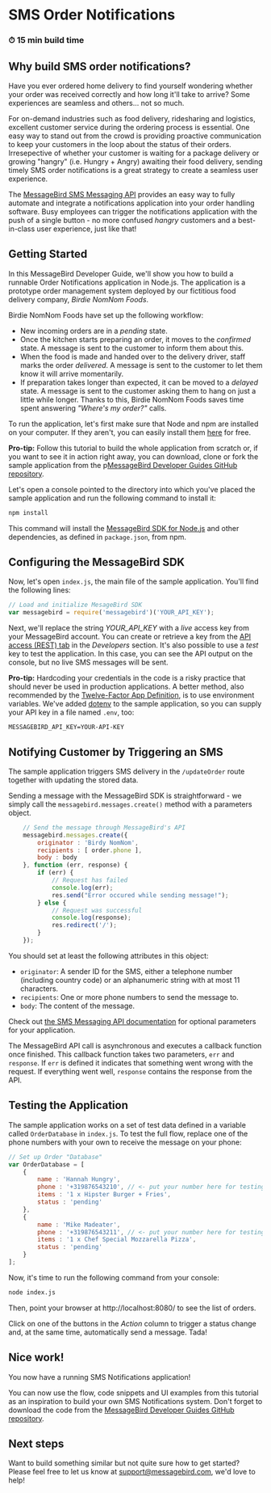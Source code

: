 # SMS Order Notifications
### ⏱ 15 min build time 

## Why build SMS order notifications? 

Have you ever ordered home delivery to find yourself wondering whether your order was received correctly and how long it'll take to arrive? Some experiences are seamless and others... not so much. 

For on-demand industries such as food delivery, ridesharing and logistics, excellent customer service during the ordering process is essential. One easy way to stand out from the crowd is providing proactive communication to keep your customers in the loop about the status of their orders. Irresepective of whether your customer is waiting for a package delivery or growing "hangry" (i.e. Hungry + Angry) awaiting their food delivery, sending timely SMS order notifications is a great strategy to create a seamless user experience.

The [MessageBird SMS Messaging API](https://developers.messagebird.com/docs/sms-messaging) provides an easy way to fully automate and integrate a notifications application into your order handling software. Busy employees can trigger the notifications application with the push of a single button - no more confused *hangry* customers and a best-in-class user experience, just like that!

## Getting Started

In this MessageBird Developer Guide, we'll show you how to build a runnable Order Notifications application in Node.js. The application is a prototype order management system deployed by our fictitious food delivery company, *Birdie NomNom Foods*.

Birdie NomNom Foods have set up the following workflow:

- New incoming orders are in a _pending_ state.
- Once the kitchen starts preparing an order, it moves to the _confirmed_ state. A message is sent to the customer to inform them about this.
- When the food is made and handed over to the delivery driver, staff marks the order _delivered_. A message is sent to the customer to let them know it will arrive momentarily.
- If preparation takes longer than expected, it can be moved to a _delayed_ state. A message is sent to the customer asking them to hang on just a little while longer. Thanks to this, Birdie NomNom Foods saves time spent answering *"Where's my order?"* calls.

To run the application, let's first make sure that Node and npm are installed on your computer. If they aren't, you can easily install them [here](https://www.npmjs.com/get-npm) for free.

**Pro-tip:** Follow this tutorial to build the whole application from scratch or, if you want to see it in action right away, you can download, clone or fork the sample application from the p[MessageBird Developer Guides GitHub repository](https://github.com/messagebirdguides/notifications-guide).

Let's open a console pointed to the directory into which you've placed the sample application and run the following command to install it:

````bash
npm install
````

This command will install the [MessageBird SDK for Node.js](https://www.npmjs.com/package/messagebird) and other dependencies, as defined in `package.json`, from npm.



## Configuring the MessageBird SDK

Now, let's open `index.js`, the main file of the sample application. You'll find the following lines:

````js
// Load and initialize MesageBird SDK
var messagebird = require('messagebird')('YOUR_API_KEY');
````

Next, we'll replace the string *YOUR_API_KEY* with a *live* access key from your MessageBird account. You can create or retrieve a key from the [API access (REST) tab](https://dashboard.messagebird.com/en/developers/access) in the _Developers_ section. It's also possible to use a _test_ key to test the application. In this case, you can see the API output on the console, but no live SMS messages will be sent.

**Pro-tip:** Hardcoding your credentials in the code is a risky practice that should never be used in production applications. A better method, also recommended by the [Twelve-Factor App Definition](https://12factor.net/), is to use environment variables. We've added [dotenv](https://www.npmjs.com/package/dotenv) to the sample application, so you can supply your API key in a file named `.env`, too:

````env
MESSAGEBIRD_API_KEY=YOUR-API-KEY
````

## Notifying Customer by Triggering an SMS

The sample application triggers SMS delivery in the `/updateOrder` route together with updating the stored data.

Sending a message with the MessageBird SDK is straightforward - we simply call the `messagebird.messages.create()` method with a parameters object.

````js
    // Send the message through MessageBird's API
    messagebird.messages.create({
        originator : 'Birdy NomNom',
        recipients : [ order.phone ],
        body : body
    }, function (err, response) {
        if (err) {
            // Request has failed
            console.log(err);
            res.send("Error occured while sending message!");
        } else {
            // Request was successful
            console.log(response);
            res.redirect('/');
        }
    });
````

You should set at least the following attributes in this object:

- `originator`: A sender ID for the SMS, either a telephone number (including country code) or an alphanumeric string with at most 11 characters.
- `recipients`: One or more phone numbers to send the message to.
- `body`: The content of the message.

Check out [the SMS Messaging API documentation](https://developers.messagebird.com/docs/messaging#messaging-send) for optional parameters for your application. 

The MessageBird API call is asynchronous and executes a callback function once finished. This callback function takes two parameters, `err` and `response`. If `err` is defined it indicates that something went wrong with the request. If everything went well, `response` contains the response from the API.

## Testing the Application

The sample application works on a set of test data defined in a variable called `OrderDatabase` in `index.js`. To test the full flow, replace one of the phone numbers with your own to receive the message on your phone:

````js
// Set up Order "Database"
var OrderDatabase = [
    {
        name : 'Hannah Hungry',
        phone : '+319876543210', // <- put your number here for testing
        items : '1 x Hipster Burger + Fries',
        status : 'pending'
    },
    {
        name : 'Mike Madeater',
        phone : '+319876543211', // <- put your number here for testing
        items : '1 x Chef Special Mozzarella Pizza',
        status : 'pending'
    }
];
````


Now, it's time to run the following command from your console:

````bash
node index.js
````

Then, point your browser at http://localhost:8080/ to see the list of orders.

Click on one of the buttons in the _Action_ column to trigger a status change and, at the same time, automatically send a message. Tada!

## Nice work!

You now have a running SMS Notifications application!

You can now use the flow, code snippets and UI examples from this tutorial as an inspiration to build your own SMS Notifications system. Don't forget to download the code from the [MessageBird Developer Guides GitHub repository](https://github.com/messagebirdguides/notifications-guide).

## Next steps

Want to build something similar but not quite sure how to get started? Please feel free to let us know at support@messagebird.com, we'd love to help!
